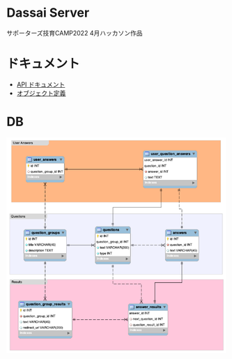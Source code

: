 # Dassai Server

サポーターズ技育CAMP2022 4月ハッカソン作品

# ドキュメント
- [API ドキュメント](./doc/api.md)
- [オブジェクト定義](./doc/object.md)

# DB
![er図](./doc/data/dassai_er_diagram.png)